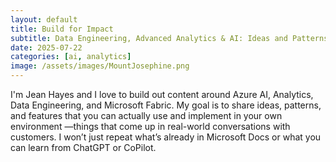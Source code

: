 ```yaml
---
layout: default
title: Build for Impact
subtitle: Data Engineering, Advanced Analytics & AI: Ideas and Patterns That Come from Practice, Not Prompts
date: 2025-07-22
categories: [ai, analytics]
image: /assets/images/MountJosephine.png
---
```


I'm Jean Hayes and I love to build out content around Azure AI, Analytics, Data Engineering, and Microsoft Fabric. My goal is to share ideas, patterns, and features that you can actually use and implement in your own environment —things that come up in real-world conversations with customers. I won’t just repeat what’s already in Microsoft Docs or what you can learn from ChatGPT or CoPilot.
